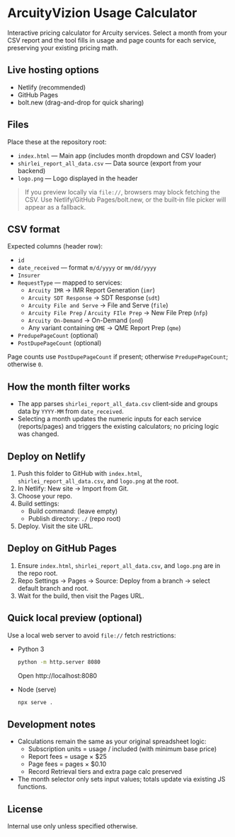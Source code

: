 # ArcuityVizion Usage Calculator

Interactive pricing calculator for Arcuity services. Select a month from your CSV report and the tool fills in usage and page counts for each service, preserving your existing pricing math.

## Live hosting options

- Netlify (recommended)
- GitHub Pages
- bolt.new (drag-and-drop for quick sharing)

## Files

Place these at the repository root:

- `index.html` — Main app (includes month dropdown and CSV loader)
- `shirlei_report_all_data.csv` — Data source (export from your backend)
- `logo.png` — Logo displayed in the header

> If you preview locally via `file://`, browsers may block fetching the CSV. Use Netlify/GitHub Pages/bolt.new, or the built‑in file picker will appear as a fallback.

## CSV format

Expected columns (header row):

- `id`
- `date_received` — format `m/d/yyyy` or `mm/dd/yyyy`
- `Insurer`
- `RequestType` — mapped to services:
  - `Arcuity IMR` → IMR Report Generation (`imr`)
  - `Arcuity SDT Response` → SDT Response (`sdt`)
  - `Arcuity File and Serve` → File and Serve (`file`)
  - `Arcuity File Prep` / `Arcuity FIle Prep` → New File Prep (`nfp`)
  - `Arcuity On-Demand` → On-Demand (`ond`)
  - Any variant containing `QME` → QME Report Prep (`qme`)
- `PredupePageCount` (optional)
- `PostDupePageCount` (optional)

Page counts use `PostDupePageCount` if present; otherwise `PredupePageCount`; otherwise `0`.

## How the month filter works

- The app parses `shirlei_report_all_data.csv` client‑side and groups data by `YYYY-MM` from `date_received`.
- Selecting a month updates the numeric inputs for each service (reports/pages) and triggers the existing calculators; no pricing logic was changed.

## Deploy on Netlify

1. Push this folder to GitHub with `index.html`, `shirlei_report_all_data.csv`, and `logo.png` at the root.
2. In Netlify: New site → Import from Git.
3. Choose your repo.
4. Build settings:
   - Build command: (leave empty)
   - Publish directory: `./` (repo root)
5. Deploy. Visit the site URL.

## Deploy on GitHub Pages

1. Ensure `index.html`, `shirlei_report_all_data.csv`, and `logo.png` are in the repo root.
2. Repo Settings → Pages → Source: Deploy from a branch → select default branch and root.
3. Wait for the build, then visit the Pages URL.

## Quick local preview (optional)

Use a local web server to avoid `file://` fetch restrictions:

- Python 3
  ```bash
  python -m http.server 8080
  ```
  Open http://localhost:8080

- Node (serve)
  ```bash
  npx serve .
  ```

## Development notes

- Calculations remain the same as your original spreadsheet logic:
  - Subscription units = usage / included (with minimum base price)
  - Report fees = usage × $25
  - Page fees = pages × $0.10
  - Record Retrieval tiers and extra page calc preserved
- The month selector only sets input values; totals update via existing JS functions.

## License

Internal use only unless specified otherwise.
